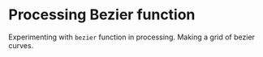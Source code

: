 # Processing Bezier function

Experimenting with `bezier` function in processing. Making a grid of bezier curves.